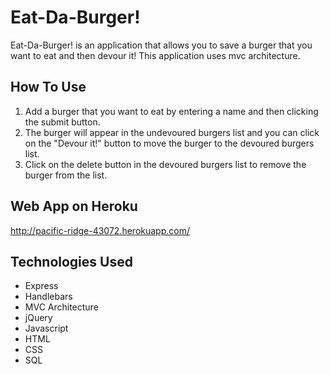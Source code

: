 # Eat-Da-Burger!
Eat-Da-Burger! is an application that allows you to save a burger that you want to eat and then devour it! This application uses mvc architecture.

## How To Use
1. Add a burger that you want to eat by entering a name and then clicking the submit button.
2. The burger will appear in the undevoured burgers list and you can click on the "Devour it!" button to move the burger to the devoured burgers list.
3. Click on the delete button in the devoured burgers list to remove the burger from the list.

## Web App on Heroku
http://pacific-ridge-43072.herokuapp.com/

## Technologies Used
* Express
* Handlebars
* MVC Architecture
* jQuery
* Javascript
* HTML
* CSS
* SQL